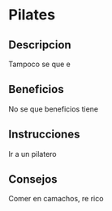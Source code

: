 # Pilates

## Descripcion
Tampoco se que e

## Beneficios
No se que beneficios tiene

## Instrucciones
Ir a un pilatero

## Consejos
Comer en camachos, re rico